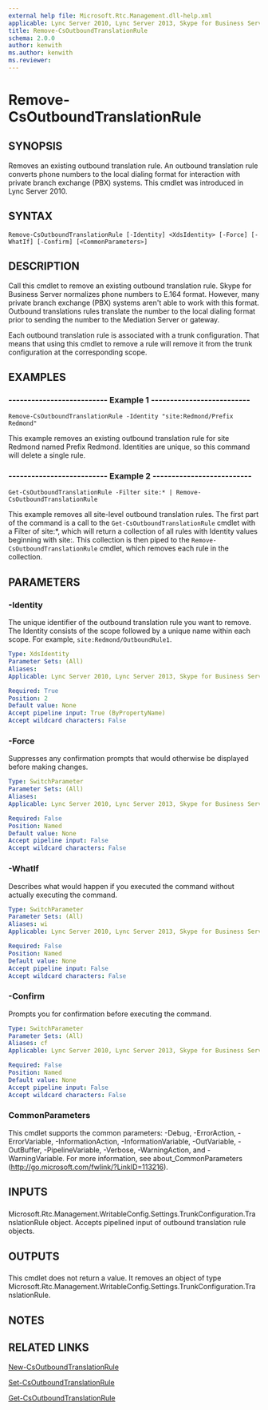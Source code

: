 ```yaml
---
external help file: Microsoft.Rtc.Management.dll-help.xml
applicable: Lync Server 2010, Lync Server 2013, Skype for Business Server 2015, Skype for Business Server 2019
title: Remove-CsOutboundTranslationRule
schema: 2.0.0
author: kenwith
ms.author: kenwith
ms.reviewer:
---
```


# Remove-CsOutboundTranslationRule

## SYNOPSIS
Removes an existing outbound translation rule.
An outbound translation rule converts phone numbers to the local dialing format for interaction with private branch exchange (PBX) systems.
This cmdlet was introduced in Lync Server 2010.


## SYNTAX

```
Remove-CsOutboundTranslationRule [-Identity] <XdsIdentity> [-Force] [-WhatIf] [-Confirm] [<CommonParameters>]
```

## DESCRIPTION
Call this cmdlet to remove an existing outbound translation rule.
Skype for Business Server normalizes phone numbers to E.164 format.
However, many private branch exchange (PBX) systems aren't able to work with this format.
Outbound translations rules translate the number to the local dialing format prior to sending the number to the Mediation Server or gateway.

Each outbound translation rule is associated with a trunk configuration.
That means that using this cmdlet to remove a rule will remove it from the trunk configuration at the corresponding scope.


## EXAMPLES

### -------------------------- Example 1 --------------------------
```
Remove-CsOutboundTranslationRule -Identity "site:Redmond/Prefix Redmond"
```

This example removes an existing outbound translation rule for site Redmond named Prefix Redmond.
Identities are unique, so this command will delete a single rule.


### -------------------------- Example 2 --------------------------
```
Get-CsOutboundTranslationRule -Filter site:* | Remove-CsOutboundTranslationRule
```

This example removes all site-level outbound translation rules.
The first part of the command is a call to the `Get-CsOutboundTranslationRule` cmdlet with a Filter of site:*, which will return a collection of all rules with Identity values beginning with site:.
This collection is then piped to the `Remove-CsOutboundTranslationRule` cmdlet, which removes each rule in the collection.


## PARAMETERS

### -Identity
The unique identifier of the outbound translation rule you want to remove.
The Identity consists of the scope followed by a unique name within each scope.
For example, `site:Redmond/OutboundRule1`.

```yaml
Type: XdsIdentity
Parameter Sets: (All)
Aliases: 
Applicable: Lync Server 2010, Lync Server 2013, Skype for Business Server 2015, Skype for Business Server 2019

Required: True
Position: 2
Default value: None
Accept pipeline input: True (ByPropertyName)
Accept wildcard characters: False
```

### -Force
Suppresses any confirmation prompts that would otherwise be displayed before making changes.

```yaml
Type: SwitchParameter
Parameter Sets: (All)
Aliases: 
Applicable: Lync Server 2010, Lync Server 2013, Skype for Business Server 2015, Skype for Business Server 2019

Required: False
Position: Named
Default value: None
Accept pipeline input: False
Accept wildcard characters: False
```

### -WhatIf
Describes what would happen if you executed the command without actually executing the command.

```yaml
Type: SwitchParameter
Parameter Sets: (All)
Aliases: wi
Applicable: Lync Server 2010, Lync Server 2013, Skype for Business Server 2015, Skype for Business Server 2019

Required: False
Position: Named
Default value: None
Accept pipeline input: False
Accept wildcard characters: False
```

### -Confirm
Prompts you for confirmation before executing the command.

```yaml
Type: SwitchParameter
Parameter Sets: (All)
Aliases: cf
Applicable: Lync Server 2010, Lync Server 2013, Skype for Business Server 2015, Skype for Business Server 2019

Required: False
Position: Named
Default value: None
Accept pipeline input: False
Accept wildcard characters: False
```

### CommonParameters
This cmdlet supports the common parameters: -Debug, -ErrorAction, -ErrorVariable, -InformationAction, -InformationVariable, -OutVariable, -OutBuffer, -PipelineVariable, -Verbose, -WarningAction, and -WarningVariable. For more information, see about_CommonParameters (http://go.microsoft.com/fwlink/?LinkID=113216).

## INPUTS

###  
Microsoft.Rtc.Management.WritableConfig.Settings.TrunkConfiguration.TranslationRule object.
Accepts pipelined input of outbound translation rule objects.

## OUTPUTS

###  
This cmdlet does not return a value.
It removes an object of type Microsoft.Rtc.Management.WritableConfig.Settings.TrunkConfiguration.TranslationRule.

## NOTES

## RELATED LINKS

[New-CsOutboundTranslationRule](New-CsOutboundTranslationRule.md)

[Set-CsOutboundTranslationRule](Set-CsOutboundTranslationRule.md)

[Get-CsOutboundTranslationRule](Get-CsOutboundTranslationRule.md)

